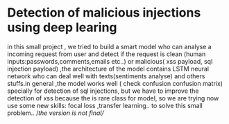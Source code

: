 # Detection of malicious injections using deep learing
in this small project , we tried to build a smart model who can analyse a incoming request from user and detect if the request is clean (human inputs:passwords,comments,emails etc..) or malicious( xss payload, sql injection payload) ,the architecture of the model contains LSTM neural network who can deal well with texts(sentiments analyse) and others stuffs.in general ,the model works well ( check confusion confusion matrix) specially for  detection of sql injections, but we have to improve the detection of xss because the is rare class for model, so we are trying now use some new skills: focal loss ,transfer learning.. to solve this small problem..
 /*the version is not final/*
